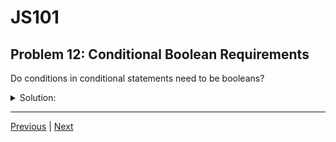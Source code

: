 # JS101
## Problem 12: Conditional Boolean Requirements

Do conditions in conditional statements need to be booleans?

<details>
<summary>Solution:</summary>

No. Any valid JS expression can act as a condition that evaluates to either `true` or `false`.

</details>

---

[Previous](011.md) | [Next](013.md)

